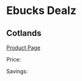 
# Ebucks Dealz
## Cotlands
[Product Page](https://www.ebucks.com/web/shop/productSelected.do?prodId=200315080&catId=365579701)

Price: 

Savings: 


	